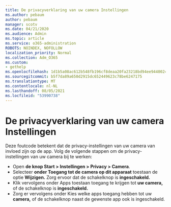 ```yaml
---
title: De privacyverklaring van uw camera Instellingen
ms.author: pebaum
author: pebaum
manager: scotv
ms.date: 04/21/2020
ms.audience: Admin
ms.topic: article
ms.service: o365-administration
ROBOTS: NOINDEX, NOFOLLOW
localization_priority: Normal
ms.collection: Adm_O365
ms.custom:
- gethelp
ms.openlocfilehash: 1d1b5a08ac612b548fb196cf8deaa20fa23218bd94ee9440024d7b1b7561c7b1
ms.sourcegitcommit: b5f7da89a650d2915dc652449623c78be6247175
ms.translationtype: MT
ms.contentlocale: nl-NL
ms.lasthandoff: 08/05/2021
ms.locfileid: "53990738"
---
```

# <a name="update-your-cameras-privacy-settings"></a>De privacyverklaring van uw camera Instellingen

Deze foutcode betekent dat de privacy-instellingen van uw camera van invloed zijn op de app. Volg de volgende stappen om de privacy-instellingen van uw camera bij te werken:

- Open **de knop Start > Instellingen > Privacy > Camera**.
- Selecteer **onder Toegang tot de camera op dit apparaat** toestaan de optie **Wijzigen.** Zorg ervoor dat de schakelknop is **ingeschakeld.**
- Klik vervolgens onder Apps toestaan toegang te krijgen tot **uw camera,** of de schakelknop is **ingeschakeld.**
- Zorg er vervolgens onder Kies welke apps toegang hebben tot uw **camera,** of de schakelknop naast de gewenste app ook is ingeschakeld.
